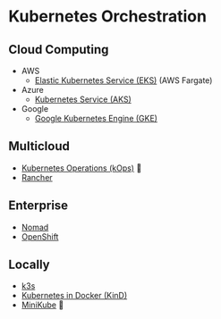 # Kubernetes Orchestration

## Cloud Computing

- AWS
  - [Elastic Kubernetes Service (EKS)](/aws/services/eks.md) (AWS Fargate)
- Azure
  - [Kubernetes Service (AKS)](/azure/services/aks.md)
- Google
  - [Google Kubernetes Engine (GKE)](/gcp/services/gke.md)

## Multicloud

- [Kubernetes Operations (kOps)](/kops/README.md) 🌟
- [Rancher](/rancher.md)

## Enterprise

- [Nomad](/hashicorp/nomad.md)
- [OpenShift](/openshift.md)

## Locally

- [k3s](/k3s.md)
- [Kubernetes in Docker (KinD)](/kind/README.md)
- [MiniKube](/minikube.md) 🌟
